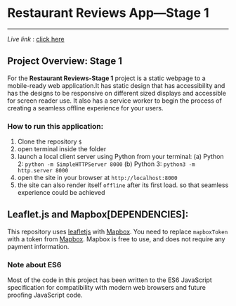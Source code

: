 # Restaurant Reviews App—Stage 1
---
*Live link* : [click here]()

## Project Overview: Stage 1

For the **Restaurant Reviews-Stage 1** project is a static webpage to a mobile-ready web application.It has static design that has accessibility and has the designs to be responsive on different sized displays and accessible for screen reader use. It also has a service worker to begin the process of creating a seamless offline experience for your users.

### How to run this application:

1. Clone the repository 
    `$ `
2. open terminal inside the folder
3. launch a local client server using Python from your terminal: 
    (a) Python 2: `python -m SimpleHTTPServer 8000`
    (b) Python 3: `python3 -m http.server 8000`
4. open the site in your browser at `http://localhost:8000`
5. the site can also render itself `offline` after its first load. 
   so that seamless experience could be achieved 

## Leaflet.js and Mapbox[DEPENDENCIES]:

This repository uses [leafletjs](https://leafletjs.com/) with [Mapbox](https://www.mapbox.com/).
You need to replace `mapboxToken` with a token from [Mapbox](https://www.mapbox.com/). 
Mapbox is free to use, and does not require any payment information. 

### Note about ES6

Most of the code in this project has been written to the ES6 JavaScript specification for compatibility with modern web browsers and future proofing JavaScript code.



